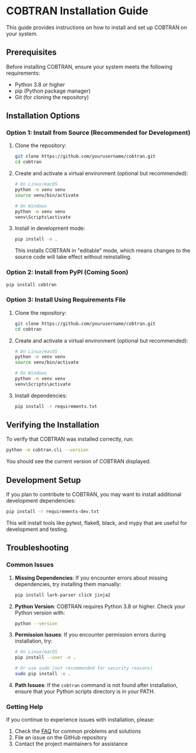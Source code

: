 # COBTRAN Installation Guide

This guide provides instructions on how to install and set up COBTRAN on your system.

## Prerequisites

Before installing COBTRAN, ensure your system meets the following requirements:

- Python 3.8 or higher
- pip (Python package manager)
- Git (for cloning the repository)

## Installation Options

### Option 1: Install from Source (Recommended for Development)

1. Clone the repository:
   ```bash
   git clone https://github.com/yourusername/cobtran.git
   cd cobtran
   ```

2. Create and activate a virtual environment (optional but recommended):
   ```bash
   # On Linux/macOS
   python -m venv venv
   source venv/bin/activate

   # On Windows
   python -m venv venv
   venv\Scripts\activate
   ```

3. Install in development mode:
   ```bash
   pip install -e .
   ```

   This installs COBTRAN in "editable" mode, which means changes to the source code will take effect without reinstalling.

### Option 2: Install from PyPI (Coming Soon)

```bash
pip install cobtran
```

### Option 3: Install Using Requirements File

1. Clone the repository:
   ```bash
   git clone https://github.com/yourusername/cobtran.git
   cd cobtran
   ```

2. Create and activate a virtual environment (optional but recommended):
   ```bash
   # On Linux/macOS
   python -m venv venv
   source venv/bin/activate

   # On Windows
   python -m venv venv
   venv\Scripts\activate
   ```

3. Install dependencies:
   ```bash
   pip install -r requirements.txt
   ```

## Verifying the Installation

To verify that COBTRAN was installed correctly, run:

```bash
python -m cobtran.cli --version
```

You should see the current version of COBTRAN displayed.

## Development Setup

If you plan to contribute to COBTRAN, you may want to install additional development dependencies:

```bash
pip install -r requirements-dev.txt
```

This will install tools like pytest, flake8, black, and mypy that are useful for development and testing.

## Troubleshooting

### Common Issues

1. **Missing Dependencies**:
   If you encounter errors about missing dependencies, try installing them manually:
   ```bash
   pip install lark-parser click jinja2
   ```

2. **Python Version**:
   COBTRAN requires Python 3.8 or higher. Check your Python version with:
   ```bash
   python --version
   ```

3. **Permission Issues**:
   If you encounter permission errors during installation, try:
   ```bash
   # On Linux/macOS
   pip install --user -e .

   # Or use sudo (not recommended for security reasons)
   sudo pip install -e .
   ```

4. **Path Issues**:
   If the `cobtran` command is not found after installation, ensure that your Python scripts directory is in your PATH.

### Getting Help

If you continue to experience issues with installation, please:

1. Check the [FAQ](faq.md) for common problems and solutions
2. File an issue on the GitHub repository
3. Contact the project maintainers for assistance
